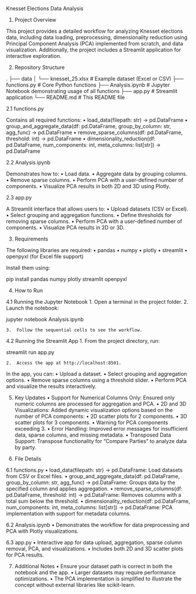Knesset Elections Data Analysis

1. Project Overview

This project provides a detailed workflow for analyzing Knesset elections data, including data loading, preprocessing, dimensionality reduction using Principal Component Analysis (PCA) implemented from scratch, and data visualization. Additionally, the project includes a Streamlit application for interactive exploration.

2. Repository Structure

.
├── data
│   └── knesset_25.xlsx       # Example dataset (Excel or CSV)
├── functions.py              # Core Python functions
├── Analysis.ipynb            # Jupyter Notebook demonstrating usage of all functions
├── app.py                    # Streamlit application
└── README.md                 # This README file

2.1 functions.py

Contains all required functions:
	•	load_data(filepath: str) -> pd.DataFrame
	•	group_and_aggregate_data(df: pd.DataFrame, group_by_column: str, agg_func) -> pd.DataFrame
	•	remove_sparse_columns(df: pd.DataFrame, threshold: int) -> pd.DataFrame
	•	dimensionality_reduction(df: pd.DataFrame, num_components: int, meta_columns: list[str]) -> pd.DataFrame

2.2 Analysis.ipynb

Demonstrates how to:
	•	Load data.
	•	Aggregate data by grouping columns.
	•	Remove sparse columns.
	•	Perform PCA with a user-defined number of components.
	•	Visualize PCA results in both 2D and 3D using Plotly.

2.3 app.py

A Streamlit interface that allows users to:
	•	Upload datasets (CSV or Excel).
	•	Select grouping and aggregation functions.
	•	Define thresholds for removing sparse columns.
	•	Perform PCA with a user-defined number of components.
	•	Visualize PCA results in 2D or 3D.

3. Requirements

The following libraries are required:
	•	pandas
	•	numpy
	•	plotly
	•	streamlit
	•	openpyxl (for Excel file support)

Install them using:

pip install pandas numpy plotly streamlit openpyxl

4. How to Run

4.1 Running the Jupyter Notebook
	1.	Open a terminal in the project folder.
	2.	Launch the notebook:

jupyter notebook Analysis.ipynb


	3.	Follow the sequential cells to see the workflow.

4.2 Running the Streamlit App
	1.	From the project directory, run:

streamlit run app.py


	2.	Access the app at http://localhost:8501.

In the app, you can:
	•	Upload a dataset.
	•	Select grouping and aggregation options.
	•	Remove sparse columns using a threshold slider.
	•	Perform PCA and visualize the results interactively.

5. Key Updates
	•	Support for Numerical Columns Only: Ensured only numeric columns are processed for aggregation and PCA.
	•	2D and 3D Visualizations: Added dynamic visualization options based on the number of PCA components:
	•	2D scatter plots for 2 components.
	•	3D scatter plots for 3 components.
	•	Warning for PCA components exceeding 3.
	•	Error Handling: Improved error messages for insufficient data, sparse columns, and missing metadata.
	•	Transposed Data Support: Transpose functionality for “Compare Parties” to analyze data by party.

6. File Details

6.1 functions.py
	•	load_data(filepath: str) -> pd.DataFrame: Load datasets from CSV or Excel files.
	•	group_and_aggregate_data(df: pd.DataFrame, group_by_column: str, agg_func) -> pd.DataFrame: Groups data by the specified column and applies aggregation.
	•	remove_sparse_columns(df: pd.DataFrame, threshold: int) -> pd.DataFrame: Removes columns with a total sum below the threshold.
	•	dimensionality_reduction(df: pd.DataFrame, num_components: int, meta_columns: list[str]) -> pd.DataFrame: PCA implementation with support for metadata columns.

6.2 Analysis.ipynb
	•	Demonstrates the workflow for data preprocessing and PCA with Plotly visualizations.

6.3 app.py
	•	Interactive app for data upload, aggregation, sparse column removal, PCA, and visualizations.
	•	Includes both 2D and 3D scatter plots for PCA results.

7. Additional Notes
	•	Ensure your dataset path is correct in both the notebook and the app.
	•	Larger datasets may require performance optimizations.
	•	The PCA implementation is simplified to illustrate the concept without external libraries like scikit-learn.